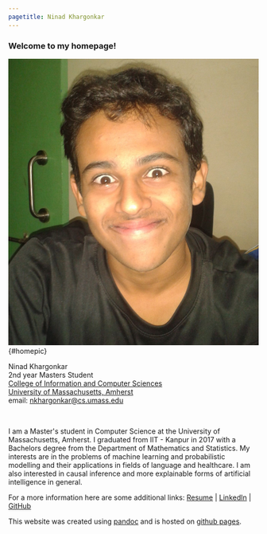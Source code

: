 ```yaml
---
pagetitle: Ninad Khargonkar
---
```


### Welcome to my homepage!

![home](./etc/happy.jpg){#homepic}

Ninad Khargonkar  
2nd year Masters Student  
[College of Information and Computer Sciences](https://www.cics.umass.edu/)  
[University of Massachusetts, Amherst](https://www.umass.edu/)  
email: nkhargonkar@cs.umass.edu

<br/>


I am a Master's student in Computer Science at the University of Massachusetts, Amherst. 
I graduated from IIT - Kanpur in 2017  with a Bachelors degree from the Department of Mathematics and Statistics.
My interests are in the problems of machine learning and  probabilistic modelling and their applications in fields
of language and healthcare. I am also interested in causal inference and more explainable forms of artificial 
intelligence in general.

For a more information here are some additional links: [Resume](./etc/Resume_NinadKhargonkar.pdf) |
[LinkedIn](https://www.linkedin.com/in/ninadkhargonkar/) |
[GitHub](https://github.com/ninception)

This website was created using [pandoc](https://pandoc.org) and is 
hosted on [github pages](https://pages.github.com).
